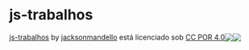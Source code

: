 # js-trabalhos

<p xmlns:cc="http://creativecommons.org/ns#" xmlns:dct="http://purl.org/dc/terms/"><a property="dct:title" rel="cc:attributionURL" href="http://JS-Trabalhos © 2024 by Jacksonmandello está licenciado sob CC POR 4.0 ">js-trabalhos</a> by <a rel="cc:attributionURL dct:creator" property="cc:attributionName" href="https://github.com/Jacksonmandello">jacksonmandello</a> está licenciado sob <a href=" https://creativecommons.org/licenses/by/4.0/?ref=chooser-v1" target="_blank" rel="licença noopener noreferrer" style="display:inline-block;" >CC POR 4.0<img style="height:22px!importante; margem-esquerda: 3px; vertical-align:text-bottom;" src="https://mirrors.creativecommons.org/presskit/icons/cc.svg?ref=chooser-v1"><img style="height:22px!importante; margem-esquerda: 3px; vertical-align:text-bottom;" src="https://mirrors.creativecommons.org/presskit/icons/by.svg?ref=chooser-v1"></a></p>
